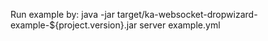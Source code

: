 Run example by: 
java -jar target/ka-websocket-dropwizard-example-${project.version}.jar server example.yml